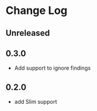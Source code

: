 # Change Log

## Unreleased

## 0.3.0

* Add support to ignore findings

## 0.2.0

* add Slim support
